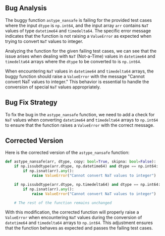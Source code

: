 ## Bug Analysis
The buggy function `astype_nansafe` is failing for the provided test cases where the input `dtype` is `np.int64`, and the input array `arr` contains `NaT` values of type `datetime64` and `timedelta64`. The specific error message indicates that the function is not raising a `ValueError` as expected when trying to convert `NaT` values to integer.

Analyzing the function for the given failing test cases, we can see that the issue arises when dealing with `NaT` (Not-a-Time) values in `datetime64` and `timedelta64` arrays where the `dtype` to be converted to is `np.int64`.

When encountering `NaT` values in `datetime64` and `timedelta64` arrays, the buggy function should raise a `ValueError` with the message "Cannot convert NaT values to integer." This behavior is essential to handle the conversion of special `NaT` values appropriately.

## Bug Fix Strategy
To fix the bug in the `astype_nansafe` function, we need to add a check for `NaT` values when converting `datetime64` and `timedelta64` arrays to `np.int64` to ensure that the function raises a `ValueError` with the correct message.

## Corrected Version
Here is the corrected version of the `astype_nansafe` function:

```python
def astype_nansafe(arr, dtype, copy: bool=True, skipna: bool=False):
    if np.issubdtype(arr.dtype, np.datetime64) and dtype == np.int64:
        if np.isnat(arr).any():
            raise ValueError("Cannot convert NaT values to integer")

    if np.issubdtype(arr.dtype, np.timedelta64) and dtype == np.int64:
        if np.isnat(arr).any():
            raise ValueError("Cannot convert NaT values to integer")

    # The rest of the function remains unchanged

```

With this modification, the corrected function will properly raise a `ValueError` when encountering `NaT` values during the conversion of `datetime64` and `timedelta64` arrays to `np.int64`. This adjustment ensures that the function behaves as expected and passes the failing test cases.